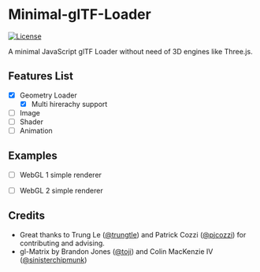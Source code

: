 # Minimal-glTF-Loader
[![License](http://img.shields.io/:license-mit-blue.svg)](https://github.com/WebGLSamples/WebGL2Samples/blob/master/LICENSE.md)

A minimal JavaScript glTF Loader without need of 3D engines like Three.js. 

## Features List

* [x] Geometry Loader
    * [x] Multi hirerachy support
* [ ] Image
* [ ] Shader
* [ ] Animation

## Examples

* [ ] WebGL 1 simple renderer
* [ ] WebGL 2 simple renderer




## Credits

* Great thanks to Trung Le ([@trungtle](https://github.com/trungtle)) and Patrick Cozzi ([@pjcozzi](https://github.com/pjcozzi)) for contributing and advising. 
* gl-Matrix by Brandon Jones ([@toji](https://github.com/toji)) and Colin MacKenzie IV ([@sinisterchipmunk](https://github.com/sinisterchipmunk))